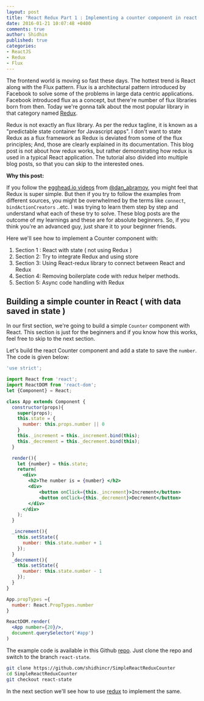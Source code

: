 ```yaml
---
layout: post
title: "React Redux Part 1 : Implementing a counter component in react by using state"
date: 2016-01-21 10:07:48 +0400
comments: true
author: Shidhin
published: true
categories:
- ReactJS
- Redux
- Flux
---
```


The frontend world is moving so fast these days. The hottest trend is React along with the Flux pattern. Flux is a architectural pattern introduced by Facebook to solve some of the problems in large data centric applications. Facebook introduced flux as a concept, but there're number of flux libraries born from then. Today we're gonna talk about the most popular library in that category named [Redux](http://redux.js.org/).

<!-- more -->

Redux is not exactly an flux library. As per the redux tagline, it is known as a "predictable state container for Javascript apps". I don't want to state Redux as a flux framework as Redux is deviated from some of the flux principles; And, those are clearly explained in its documentation. This blog post is not about how redux works, but rather demonstrating how redux is used in a typical React application. The tutorial also divided into multiple blog posts, so that you can skip to the interested ones.

**Why this post:**

If you follow the [egghead.io videos](https://egghead.io/series/getting-started-with-redux) from [@dan_abramov](https://twitter.com/dan_abramov), you might feel that Redux is super simple. But then if you try to follow the examples from different sources, you might be overwhelmed by the terms like `connect`, `bindActionCreators` ..etc. I was trying to learn them step by step and understand what each of these try to solve. These blog posts are the outcome of my learnings and these are for absolute beginners. So, if you think you're an advanced guy, just share it to your beginner friends.

Here we'll see how to implement a Counter component with:

1. Section 1 : React with state ( not using Redux )
2. Section 2: Try to integrate Redux and using store
3. Section 3: Using React-redux library to connect between React and Redux
4. Section 4: Removing boilerplate code with redux helper methods.
5. Section 5: Async code handling with Redux

## Building a simple counter in React ( with data saved in state )

In our first section, we're going to build a simple `Counter` component with React. This section is just for the beginners and if you know how this works, feel free to skip to the next section.

Let's build the react Counter component and add a state to save the `number`. The code is given below:

```jsx
'use strict';

import React from 'react';
import ReactDOM from 'react-dom';
let {Component} = React;

class App extends Component {
  constructor(props){
    super(props);
    this.state = {
      number: this.props.number || 0
    }
    this._increment = this._increment.bind(this);
    this._decrement = this._decrement.bind(this);
  }

  render(){
    let {number} = this.state;
    return(
      <div>
        <h2>The number is = {number} </h2>
        <div>
            <button onClick={this._increment}>Increment</button>
            <button onClick={this._decrement}>Decrement</button>
        </div>
      </div>
    );
  }

  _increment(){
    this.setState({
      number: this.state.number + 1
    });
  }
  _decrement(){
    this.setState({
      number: this.state.number - 1
    });
  }
}

App.propTypes ={
  number: React.PropTypes.number
}

ReactDOM.render(
  <App number={20}/>,
  document.querySelector('#app')
)   
```

The example code is available in this Github [repo](https://github.com/shidhincr/SimpleReactReduxCounter). Just clone the repo and switch to the branch `react-state`.

```sh
git clone https://github.com/shidhincr/SimpleReactReduxCounter
cd SimpleReactReduxCounter
git checkout react-state
```

In the next section we'll see how to use [redux](https://www.npmjs.com/package/redux) to implement the same.
